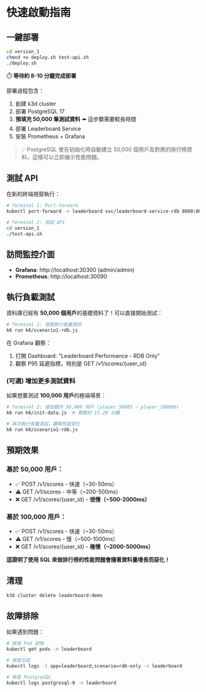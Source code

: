 # 快速啟動指南

## 一鍵部署

```bash
cd version_1
chmod +x deploy.sh test-api.sh
./deploy.sh
```

⏱️ **等待約 8-10 分鐘完成部署**

部署過程包含：
1. 創建 k3d cluster
2. 部署 PostgreSQL 17
3. **預填充 50,000 筆測試資料** ⬅️ 這步驟需要較長時間
4. 部署 Leaderboard Service
5. 安裝 Prometheus + Grafana

> 💡 PostgreSQL 會在初始化時自動建立 50,000 個用戶及對應的排行榜資料，這樣可以立即展示性能問題。

## 測試 API

在新的終端視窗執行：

```bash
# Terminal 1: Port-forward
kubectl port-forward -n leaderboard svc/leaderboard-service-rdb 8080:80
```

```bash
# Terminal 2: 測試 API
cd version_1
./test-api.sh
```

## 訪問監控介面

- **Grafana**: http://localhost:30300 (admin/admin)
- **Prometheus**: http://localhost:30090

## 執行負載測試

資料庫已經有 **50,000 個用戶**的基礎資料了！可以直接開始測試：

```bash
# Terminal 2: 直接執行負載測試
k6 run k6/scenario1-rdb.js
```

在 Grafana 觀察：
1. 打開 Dashboard: "Leaderboard Performance - RDB Only"
2. 觀察 P95 延遲指標，特別是 GET /v1/scores/{user_id}

### (可選) 增加更多測試資料

如果想要測試 **100,000 用戶**的極端場景：

```bash
# Terminal 2: 增加額外 50,000 用戶 (player_50001 ~ player_100000)
k6 run k6/init-data.js  # 需要約 15-20 分鐘

# 再次執行負載測試，觀察性能惡化
k6 run k6/scenario1-rdb.js
```

## 預期效果

### 基於 50,000 用戶：
- ✅ POST /v1/scores - 快速（~30-50ms）
- ⚠️ GET /v1/scores - 中等（~200-500ms）
- ❌ GET /v1/scores/{user_id} - **很慢（~500-2000ms）**

### 基於 100,000 用戶：
- ✅ POST /v1/scores - 快速（~30-50ms）
- ⚠️ GET /v1/scores - 慢（~500-1000ms）
- ❌ GET /v1/scores/{user_id} - **極慢（~2000-5000ms）**

**這證明了使用 SQL 來做排行榜的性能問題會隨著資料量增長而惡化！**

## 清理

```bash
k3d cluster delete leaderboard-demo
```

## 故障排除

如果遇到問題：

```bash
# 檢查 Pod 狀態
kubectl get pods -n leaderboard

# 檢查日誌
kubectl logs -l app=leaderboard,scenario=rdb-only -n leaderboard

# 檢查 PostgreSQL
kubectl logs postgresql-0 -n leaderboard
```
